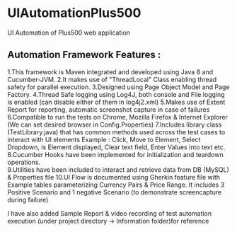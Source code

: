 # UIAutomationPlus500
UI Automation of Plus500 web application

Automation Framework Features : 
--------------------------------------------------------------------------------
1.This framework is Maven integrated and developed using Java 8 and Cucumber-JVM.
2.It makes use of "ThreadLocal" Class enabling thread safety for parallel execution.
3.Designed using Page Object Model and Page Factory.
4.Thread Safe logging using Log4J, both console and File logging is enabled (can disable either of them in log4j2.xml)
5.Makes use of Extent Report for reporting, automatic screenshot capture in case of failures
6.Compatible to run the tests on Chrome, Mozilla Firefox & Internet Explorer (We can set desired browser in Config.Properties)
7.Includes library class (TestLibrary.java) that has common methods used across the test cases to interact with UI elements 
Example : Click, Move to Element, Select Dropdown, is Element displayed, Clear text field, Enter Values into text etc.
8.Cucumber Hooks have been implemented for initialization and teardown operations.  
9.Utilities have been included to interact and retrieve data from DB (MySQL) & Properties file
10.UI Flow is documented using Gherkin feature file with Example tables parameterizing Currency Pairs & Price Range. 
It includes 3 Positive Scenario and 1 negative Scenario (to demonstrate screencapture during failure)  
 
 I have also added Sample Report & video recording of test automation execution (under project directory -> Information folder)for reference 
